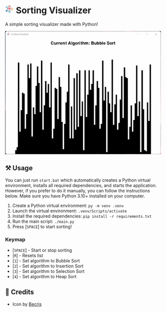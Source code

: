 <h1>
    <img src="docs/icon.png" style="height: 1em;"/>
    <span>Sorting Visualizer</span>
</h1>

A simple sorting visualizer made with Python!

![Demo](docs/demo.gif)

## ⚒️ Usage

You can just run `start.bat` which automatically creates a Python virtual environment, installs all required dependencies, and starts the application. However, if you prefer to do it manually, you can follow the instructions below. Make sure you have Python 3.10+ installed on your computer.

1. Create a Python virtual environment: `py -m venv .venv`
2. Launch the virtual environment: `.venv/Scripts/activate`
3. Install the required dependencies: `pip install -r requirements.txt`
4. Run the main script: `./main.py`
5. Press [`SPACE`] to start sorting!

### Keymap

- [`SPACE`] - Start or stop sorting
- [`R`] - Resets list
- [`1`] - Set algorithm to Bubble Sort
- [`2`] - Set algorithm to Insertion Sort
- [`3`] - Set algorithm to Selection Sort
- [`4`] - Set algorithm to Heap Sort

## 💖 Credits

- Icon by [Becris](https://flaticon.com/free-icon/neural_2103633)
